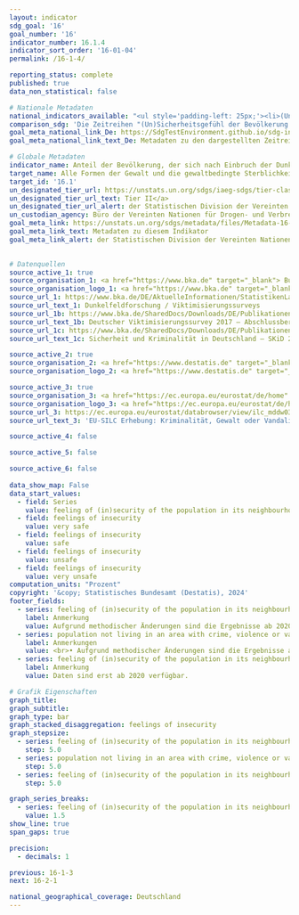 ```yaml
---
layout: indicator    
sdg_goal: '16'    
goal_number: '16'    
indicator_number: 16.1.4    
indicator_sort_order: '16-01-04'    
permalink: /16-1-4/    

reporting_status: complete    
published: true    
data_non_statistical: false    

# Nationale Metadaten    
national_indicators_available: "<ul style='padding-left: 25px;'><li>(Un)Sicherheitsgefühl der Bevölkerung in ihrer Wohnumgebung (nach Einbruch der Dunkelheit)</li> <li> Bevölkerung, in deren Wohnumgebung es keine Kriminalität, Gewalt oder Vandalismus gibt</li> <li> (Un)Sicherheitsgefühl der Bevölkerung in ihrer Wohnumgebung (tagsüber)</li></ul>"    
comparison_sdg: 'Die Zeitreihen "(Un)Sicherheitsgefühl der Bevölkerung in ihrer Wohnumgebung (nach Einbruch der Dunkelheit)" und "(Un)Sicherheitsgefühl der Bevölkerung in ihrer Wohnumgebung (tagsüber)" entsprechen den UN-Metadaten. Die Zeitreihe "Bevölkerung, in deren Wohnumgebung es keine Kriminalität, Gewalt oder Vandalismus gibt" bietet zusätzliche Informationen.'    
goal_meta_national_link_De: https://SdgTestEnvironment.github.io/sdg-indicators/public/MetaDe/16.1.4.pdf
goal_meta_national_link_text_De: Metadaten zu den dargestellten Zeitreihen    

# Globale Metadaten    
indicator_name: Anteil der Bevölkerung, der sich nach Einbruch der Dunkelheit in seiner Wohnumgebung allein sicher fühlt    
target_name: Alle Formen der Gewalt und die gewaltbedingte Sterblichkeit überall deutlich verringern    
target_id: '16.1'    
un_designated_tier_url: https://unstats.un.org/sdgs/iaeg-sdgs/tier-classification/'    
un_designated_tier_url_text: Tier II</a>    
un_designated_tier_url_alert: der Statistischen Division der Vereinten Nationen    
un_custodian_agency: Büro der Vereinten Nationen für Drogen- und Verbrechensbekämpfung (UNODC)    
goal_meta_link: https://unstats.un.org/sdgs/metadata/files/Metadata-16-01-04.pdf    
goal_meta_link_text: Metadaten zu diesem Indikator    
goal_meta_link_alert: der Statistischen Division der Vereinten Nationen    
    

# Datenquellen
source_active_1: true
source_organisation_1: <a href="https://www.bka.de" target="_blank"> Bundeskriminalamt (BKA) </a>
source_organisation_logo_1: <a href="https://www.bka.de" target="_blank"><img src="https://sdg-indikatoren.de/public/OrgImgDe/bka.png" alt="Logo bka" style="height:60px; width:148px"/></a>
source_url_1: https://www.bka.de/DE/AktuelleInformationen/StatistikenLagebilder/ViktimisierungssurveyDunkelfeldforschung/viktimisierungssurveyDunkelfeldforschung_node.html
source_url_text_1: Dunkelfeldforschung / Viktimisierungssurveys
source_url_1b: https://www.bka.de/SharedDocs/Downloads/DE/Publikationen/Publikationsreihen/Forschungsergebnisse/2018ersteErgebnisseDVS2017.pdf
source_url_text_1b: Deutscher Viktimisierungssurvey 2017 – Abschlussbericht
source_url_1c: https://www.bka.de/SharedDocs/Downloads/DE/Publikationen/Publikationsreihen/Forschungsergebnisse/SKiD2020_Ergebnisse_V1.4.pdf
source_url_text_1c: Sicherheit und Kriminalität in Deutschland – SKiD 2020

source_active_2: true
source_organisation_2: <a href="https://www.destatis.de" target="_blank"> Statistisches Bundesamt (Destatis) </a>
source_organisation_logo_2: <a href="https://www.destatis.de" target="_blank"><img src="https://sdg-indikatoren.de/public/OrgImgDe/destatis.png" alt="Logo destatis" style="height:60px; width:148px"/></a>

source_active_3: true
source_organisation_3: <a href="https://ec.europa.eu/eurostat/de/home" target="_blank"> Statistisches Amt der Europäischen Union (Eurostat) </a>
source_organisation_logo_3: <a href="https://ec.europa.eu/eurostat/de/home" target="_blank"><img src="https://sdg-indikatoren.de/public/OrgImgDe/eurostat.png" alt="Logo eurostat" style="height:60px; width:148px"/></a>
source_url_3: https://ec.europa.eu/eurostat/databrowser/view/ilc_mddw03/default/table?lang=de
source_url_text_3: 'EU-SILC Erhebung: Kriminalität, Gewalt oder Vandalismus in der Umgebung – Eurostat Tabelle [ilc_mddw03]'

source_active_4: false

source_active_5: false

source_active_6: false
    
data_show_map: False    
data_start_values: 
  - field: Series
    value: feeling of (in)security of the population in its neighbourhood (after dark)
  - field: feelings of insecurity
    value: very safe
  - field: feelings of insecurity
    value: safe
  - field: feelings of insecurity
    value: unsafe
  - field: feelings of insecurity
    value: very unsafe    
computation_units: "Prozent"    
copyright: '&copy; Statistisches Bundesamt (Destatis), 2024'    
footer_fields:
  - series: feeling of (in)security of the population in its neighbourhood (after dark)
    label: Anmerkung
    value: Aufgrund methodischer Änderungen sind die Ergebnisse ab 2020 nur eingeschränkt mit den Vorjahren vergleichbar.
  - series: population not living in an area with crime, violence or vandalism
    label: Anmerkungen
    value: <br>• Aufgrund methodischer Änderungen sind die Ergebnisse ab 2020 nur eingeschränkt mit den Vorjahren vergleichbar.<br>• Die aktuell dargestellten Ergebnisse für 2020 bis 2022 sind Endergebnisse, für 2023 Erstergebnisse.
  - series: feeling of (in)security of the population in its neighbourhood (during the day)
    label: Anmerkung
    value: Daten sind erst ab 2020 verfügbar.    

# Grafik Eigenschaften    
graph_title: 
graph_subtitle:     
graph_type: bar
graph_stacked_disaggregation: feelings of insecurity
graph_stepsize: 
  - series: feeling of (in)security of the population in its neighbourhood (after dark)
    step: 5.0
  - series: population not living in an area with crime, violence or vandalism
    step: 5.0
  - series: feeling of (in)security of the population in its neighbourhood (during the day)
    step: 5.0    

graph_series_breaks:
  - series: feeling of (in)security of the population in its neighbourhood (after dark)
    value: 1.5
show_line: true
span_gaps: true

precision:
  - decimals: 1    

previous: 16-1-3    
next: 16-2-1    

national_geographical_coverage: Deutschland    
---
```


<span></span>